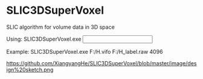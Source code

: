 # SLIC3DSuperVoxel
SLIC algorithm for volume data in 3D space


Using:
  SLIC3DSuperVoxel.exe <input vifo file> <output raw label file> <cluster number k>
  
Example:
  SLIC3DSuperVoxel.exe F:/H.vifo F:/H_label.raw 4096
  
  https://github.com/XiangyangHe/SLIC3DSuperVoxel/blob/master/image/design%20sketch.png
